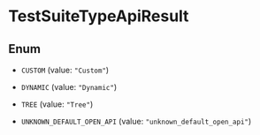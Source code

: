 

# TestSuiteTypeApiResult

## Enum


* `CUSTOM` (value: `"Custom"`)

* `DYNAMIC` (value: `"Dynamic"`)

* `TREE` (value: `"Tree"`)

* `UNKNOWN_DEFAULT_OPEN_API` (value: `"unknown_default_open_api"`)




